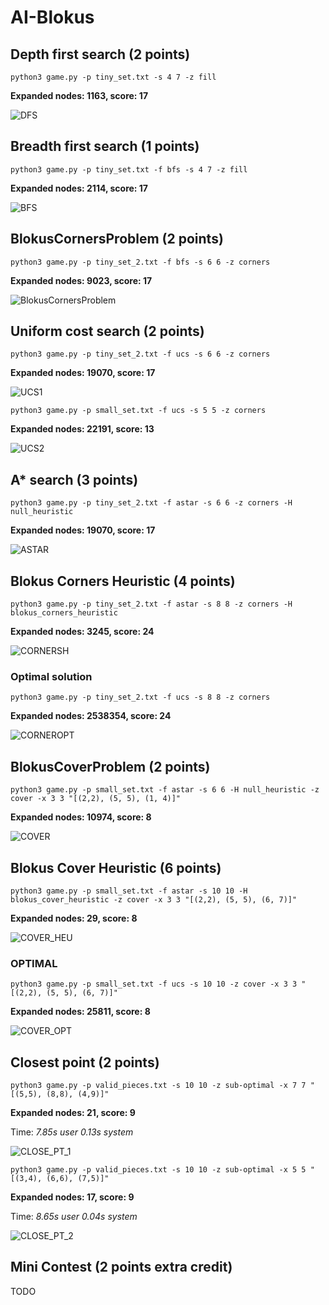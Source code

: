 # AI-Blokus

##  Depth first search (2 points)
`python3 game.py -p tiny_set.txt -s 4 7 -z fill`

**Expanded nodes: 1163, score: 17**

![DFS](https://i.imgur.com/JNUhuR2.png)

## Breadth first search (1 points)
`python3 game.py -p tiny_set.txt -f bfs -s 4 7 -z fill`

**Expanded nodes: 2114, score: 17**

![BFS](https://i.imgur.com/dmCM0R1.png)

## BlokusCornersProblem (2 points)
`python3 game.py -p tiny_set_2.txt -f bfs -s 6 6 -z corners`

**Expanded nodes: 9023, score: 17**

![BlokusCornersProblem](https://i.imgur.com/o9VGBAa.png)

## Uniform cost search (2 points)
`python3 game.py -p tiny_set_2.txt -f ucs -s 6 6 -z corners`

**Expanded nodes: 19070, score: 17**

![UCS1](https://i.imgur.com/jPCV5yV.png)

`python3 game.py -p small_set.txt -f ucs -s 5 5 -z corners`

**Expanded nodes: 22191, score: 13**

![UCS2](https://i.imgur.com/xdmqV0w.png)

## A* search (3 points)
`python3 game.py -p tiny_set_2.txt -f astar -s 6 6 -z corners -H null_heuristic`

**Expanded nodes: 19070, score: 17**

![ASTAR](https://i.imgur.com/16apZ9L.png)

## Blokus Corners Heuristic (4 points)
`python3 game.py -p tiny_set_2.txt -f astar -s 8 8 -z corners -H blokus_corners_heuristic `

**Expanded nodes: 3245, score: 24**

![CORNERSH](https://i.imgur.com/VNko59u.png)

### Optimal solution
`python3 game.py -p tiny_set_2.txt -f ucs -s 8 8 -z corners`

**Expanded nodes: 2538354, score: 24**

![CORNEROPT](https://i.imgur.com/fSHTHNy.png)

## BlokusCoverProblem (2 points)
`python3 game.py -p small_set.txt -f astar -s 6 6 -H null_heuristic -z cover -x 3 3 "[(2,2), (5, 5), (1, 4)]"`

**Expanded nodes: 10974, score: 8**

![COVER](https://i.imgur.com/N3wVgh9.png)

## Blokus Cover Heuristic (6 points)
`python3 game.py -p small_set.txt -f astar -s 10 10 -H blokus_cover_heuristic -z cover -x 3 3 "[(2,2), (5, 5), (6, 7)]"`

**Expanded nodes: 29, score: 8**

![COVER_HEU](https://i.imgur.com/Wp4NxoE.png)

### OPTIMAL
`python3 game.py -p small_set.txt -f ucs -s 10 10 -z cover -x 3 3 "[(2,2), (5, 5), (6, 7)]"`

**Expanded nodes: 25811, score: 8**

![COVER_OPT](https://i.imgur.com/aQJKOmP.png)

## Closest point (2 points)
`python3 game.py -p valid_pieces.txt -s 10 10 -z sub-optimal -x 7 7 "[(5,5), (8,8), (4,9)]"`

**Expanded nodes: 21, score: 9**

Time: _7.85s user 0.13s system_

![CLOSE_PT_1](https://i.imgur.com/hYqPyOn.png)

`python3 game.py -p valid_pieces.txt -s 10 10 -z sub-optimal -x 5 5 "[(3,4), (6,6), (7,5)]"`

**Expanded nodes: 17, score: 9**

Time: _8.65s user 0.04s system_

![CLOSE_PT_2](https://i.imgur.com/8YkbBOr.png)
##  Mini Contest (2 points extra credit) 
TODO
